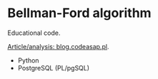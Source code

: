# Bellman-Ford algorithm

Educational code.

[Article/analysis: blog.codeasap.pl](https://blog.codeasap.pl/posts/graphs/bellman-ford).

- Python
- PostgreSQL (PL/pgSQL)

